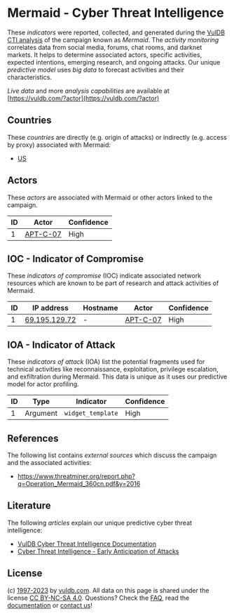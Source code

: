 # Mermaid - Cyber Threat Intelligence

These _indicators_ were reported, collected, and generated during the [VulDB CTI analysis](https://vuldb.com/?kb.cti) of the campaign known as _Mermaid_. The _activity monitoring_ correlates data from social media, forums, chat rooms, and darknet markets. It helps to determine associated actors, specific activities, expected intentions, emerging research, and ongoing attacks. Our unique _predictive model_ uses _big data_ to forecast activities and their characteristics.

_Live data_ and more _analysis capabilities_ are available at [https://vuldb.com/?actor](https://vuldb.com/?actor)

## Countries

These _countries_ are directly (e.g. origin of attacks) or indirectly (e.g. access by proxy) associated with Mermaid:

* [US](https://vuldb.com/?country.us)

## Actors

These _actors_ are associated with Mermaid or other actors linked to the campaign.

ID | Actor | Confidence
-- | ----- | ----------
1 | [APT-C-07](https://vuldb.com/?actor.apt-c-07) | High

## IOC - Indicator of Compromise

These _indicators of compromise_ (IOC) indicate associated network resources which are known to be part of research and attack activities of Mermaid.

ID | IP address | Hostname | Actor | Confidence
-- | ---------- | -------- | ----- | ----------
1 | [69.195.129.72](https://vuldb.com/?ip.69.195.129.72) | - | [APT-C-07](https://vuldb.com/?actor.apt-c-07) | High

## IOA - Indicator of Attack

These _indicators of attack_ (IOA) list the potential fragments used for technical activities like reconnaissance, exploitation, privilege escalation, and exfiltration during Mermaid. This data is unique as it uses our predictive model for actor profiling.

ID | Type | Indicator | Confidence
-- | ---- | --------- | ----------
1 | Argument | `widget_template` | High

## References

The following list contains _external sources_ which discuss the campaign and the associated activities:

* https://www.threatminer.org/report.php?q=Operation_Mermaid_360cn.pdf&y=2016

## Literature

The following _articles_ explain our unique predictive cyber threat intelligence:

* [VulDB Cyber Threat Intelligence Documentation](https://vuldb.com/?kb.cti)
* [Cyber Threat Intelligence - Early Anticipation of Attacks](https://www.scip.ch/en/?labs.20201022)

## License

(c) [1997-2023](https://vuldb.com/?kb.changelog) by [vuldb.com](https://vuldb.com/?kb.about). All data on this page is shared under the license [CC BY-NC-SA 4.0](https://creativecommons.org/licenses/by-nc-sa/4.0/). Questions? Check the [FAQ](https://vuldb.com/?kb.faq), read the [documentation](https://vuldb.com/?kb) or [contact us](https://vuldb.com/?contact)!
